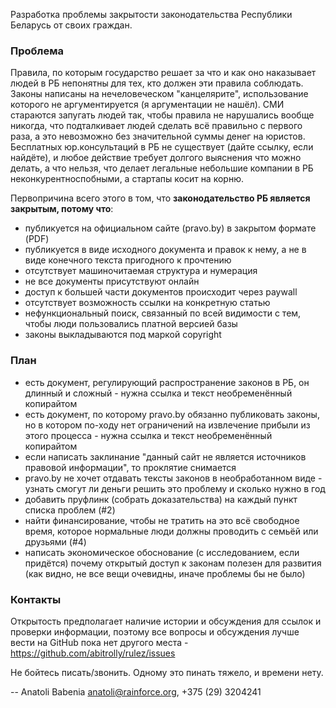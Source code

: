 Разработка проблемы закрытости законодательства Республики Беларусь от своих граждан.

### Проблема

Правила, по которым государство решает за что и как оно наказывает людей в РБ непонятны для тех, кто должен эти правила соблюдать. Законы написаны на нечеловеческом "канцелярите", использование которого не аргументируется (я аргументации не нашёл). СМИ стараются запугать людей так, чтобы правила не нарушались вообще никогда, что подталкивает людей сделать всё правильно с первого раза, а это  невозможно без значительной суммы денег на юристов. Бесплатных юр.консультаций в РБ не существует (дайте ссылку, если найдёте), и любое действие требует долгого выяснения что можно делать, а что нельзя, что делает легальные небольшие компании в РБ неконкурентноспобными, а стартапы косит на корню.

Первопричина всего этого в том, что **законодательство РБ является закрытым, потому что**:

- публикуется на официальном сайте (pravo.by) в закрытом формате (PDF)
- публикуется в виде исходного документа и правок к нему, а не в виде
  конечного текста пригодного к прочтению
- отсутствует машиночитаемая структура и нумерация
- не все документы присутствуют онлайн
- доступ к большей части документов происходит через paywall
- отсутствует возможность ссылки на конкретную статью
- нефункциональный поиск, связанный по всей видимости с тем, чтобы люди
  пользовались платной версией базы
- законы выкладываются под маркой copyright


### План

 - есть документ, регулирующий распространение законов в РБ, он длинный
   и сложный - нужна ссылка и текст необременённый копирайтом
 - есть документ, по которому pravo.by обязанно публиковать законы, но
   в котором по-ходу нет ограничений на извлечение прибыли из этого
   процесса - нужна ссылка и текст необременённый копирайтом
 - если написать заклинание "данный сайт не является источников
   правовой информации", то проклятие снимается
 - pravo.by не хочет отдавать тексты законов в необработанном виде -
   узнать смогут ли деньги решить это проблему и сколько нужно в год
 - добавить пруфлинк (собрать доказательства) на каждый пункт списка
   проблем (#2)
 - найти финансирование, чтобы не тратить на это всё свободное время,
   которое нормальные люди должны проводить с семьёй или друзьями (#4)
 - написать экономическое обоснование (с исследованием, если придётся)
   почему открытый доступ к законам полезен для развития (как видно, не
   все вещи очевидны, иначе проблемы бы не было)


### Контакты

Открытость предполагает наличие истории и обсуждения для ссылок и
проверки информации, поэтому все вопросы и обсуждения лучше вести на
GitHub пока нет другого места -
https://github.com/abitrolly/rulez/issues

Не бойтесь писать/звонить. Одному это пинать тяжело, и времени нету.

 -- Anatoli Babenia <anatoli@rainforce.org>, +375 (29) 3204241
